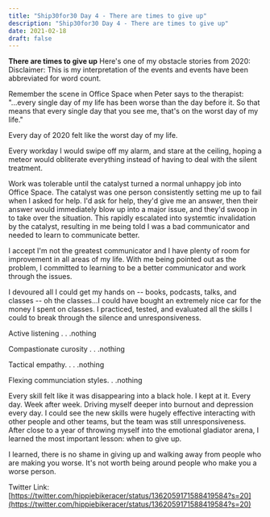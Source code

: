 ```yaml
---
title: "Ship30for30 Day 4 - There are times to give up"
description: "Ship30for30 Day 4 - There are times to give up"
date: 2021-02-18
draft: false
---
```


**There are times to give up**
Here's one of my obstacle stories from 2020: 
Disclaimer: This is my interpretation of the events and events have been abbreviated for word count.

Remember the scene in Office Space when Peter says to the therapist: "...every single day of my life has been worse than the day before it. So that means that every single day that you see me, that's on the worst day of my life." 

Every day of 2020 felt like the worst day of my life.  

Every workday I would swipe off my alarm, and stare at the ceiling, hoping a meteor would obliterate everything instead of having to deal with the silent treatment.

Work was tolerable until the catalyst turned a normal unhappy job into Office Space.  The catalyst was one person consistently setting me up to fail when I asked for help.  I'd ask for help, they'd give me an answer, then their answer would immediately blow up into a major issue, and they'd swoop in to take over the situation.  This rapidly escalated into systemtic invalidation by the catalyst, resulting in me being told I was a bad communicator and needed to learn to communicate better. 

I accept I'm not the greatest communicator and I have plenty of room for improvement in all areas of my life.  With me being pointed out as the problem, I committed to learning to be a better communicator and work through the issues.

I devoured all I could get my hands on -- books, podcasts, talks, and classes -- oh the classes...I could have bought an extremely nice car for the money I spent on classes.  I practiced, tested, and evaluated all the skills I could to break through the silence and unresponsiveness.  

Active listening . . .nothing

Compastionate curosity . . .nothing

Tactical empathy. . . .nothing

Flexing communciation styles. . .nothing

Every skill felt like it was disappearing into a black hole. I kept at it.  Every day.  Week after week. Driving myself deeper into burnout and depression every day. I could see the new skills were hugely effective interacting with other people and other teams, but the team was still unresponsiveness.  
After close to a year of throwing myself into the emotional gladiator arena, I learned the most important lesson: when to give up.

I learned, there is no shame in giving up and walking away from people who are making you worse.  It's not worth being around people who make you a worse person.

Twitter Link: [https://twitter.com/hippiebikeracer/status/1362059171588419584?s=20](https://twitter.com/hippiebikeracer/status/1362059171588419584?s=20)